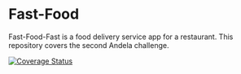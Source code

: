 # Fast-Food
Fast-Food-Fast is a food delivery service app for a restaurant. This repository covers the second Andela challenge.

[![Coverage Status](https://coveralls.io/repos/github/calebrotich10/Fast-Food/badge.svg?branch=master)](https://coveralls.io/github/calebrotich10/Fast-Food?branch=master)

